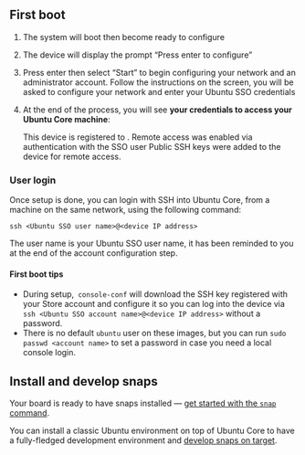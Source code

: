 ## First boot

  1. The system will boot then become ready to configure
  2. The device will display the prompt “Press enter to configure”
  3. Press enter then select “Start” to begin configuring your network and an administrator account. Follow the instructions on the screen, you will be asked to configure your network and enter your Ubuntu SSO credentials
  4. At the end of the process, you will see **your credentials to access your Ubuntu Core machine**:

        This device is registered to <Ubuntu SSO email address>.
        Remote access was enabled via authentication with the SSO user <Ubuntu SSO user name>
        Public SSH keys were added to the device for remote access.

### User login

Once setup is done, you can login with SSH into Ubuntu Core, from a machine on
the same network, using the following command:

    ssh <Ubuntu SSO user name>@<device IP address>

The user name is your Ubuntu SSO user name, it has been reminded to you at the end of the account configuration step.

#### First boot tips

  * During setup,` console-conf` will download the SSH key registered with your Store account and configure it so you can log into the device via `ssh <Ubuntu SSO account name>@<device IP address>` without a password.
  * There is no default `ubuntu` user on these images, but you can run `sudo passwd <account name>` to set a password in case you need a local console login.

## Install and develop snaps

Your board is ready to have snaps installed &mdash; [get started with the `snap` command](http://snapcraft.io/docs/core/usage).

You can install a classic Ubuntu environment on top of Ubuntu Core to have a fully-fledged development environment and [develop snaps on target](/core/get-started/developer-setup).
